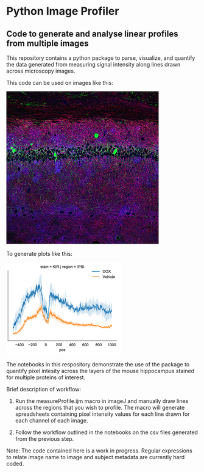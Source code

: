 # Python Image Profiler
## Code to generate and analyse linear profiles from multiple images

This repository contains a python package to parse, visualize, and quantify the data generated from measuring signal intensity along lines drawn across microscopy images.  

This code can be used on images like this: 

![Laser scanning confocal image of the mouse hippocampus](images/lsm_image.png)

To generate plots like this: 

![Line plot of a single channel](images/trace.png)

The notebooks in this respository demonstrate the use of the package to quantify pixel intesity across the layers of the mouse hippocampus stained for multiple proteins of interest. 

Brief description of workflow:

1) Run the measureProfile.ijm macro in imageJ and manually draw lines across the regions that you wish to profile. The macro will generate spreadsheets containing pixel intensity values for each line drawn for each channel of each image.  

2) Follow the workflow outlined in the notebooks on the csv files generated from the previous step. 

Note: The code contained here is a work in progress. Regular expressions to relate image name to image and subject metadata are currently hard coded.  

